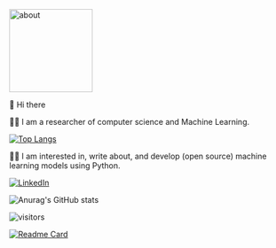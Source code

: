 <img src="https://raw.githubusercontent.com/samanemami/samanemami/main/docs/HW.gif" alt="about" style="height:150px;"> 

👋 Hi there

👨‍🔬 I am a researcher of computer science and Machine Learning. 

[![Top Langs](https://github-readme-stats.vercel.app/api/top-langs/?username=samanemami&layout=compact&theme=gotham)](https://github.com/samanemami?tab=repositories)

👨‍💻 I am interested in, write about, and develop (open source) machine learning models using Python.
 

 
<p> <a href="https://www.linkedin.com/in/saman-emami/" target="_blank"><img alt="LinkedIn" src="https://img.shields.io/badge/linkedin-%230077B5.svg?&style=for-the-badge&logo=linkedin&logoColor=white" /></a>


![Anurag's GitHub stats](https://github-readme-stats.vercel.app/api?username=samanemami&show_icons=true&theme=gotham)


 
![visitors](https://visitor-badge.glitch.me/badge?page_id=samanemami&left_color=green&right_color=blue) 

[![Readme Card](https://github-readme-stats.vercel.app/api/pin/?username=samanemami&repo=github-readme-stats)](https://github.com/samanemami)



